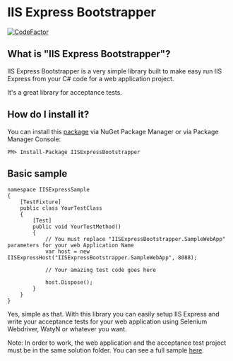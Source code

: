 IIS Express Bootstrapper
=======================

[![CodeFactor](https://www.codefactor.io/repository/github/abnerdasdores/iisexpress-bootstrapper/badge)](https://www.codefactor.io/repository/github/abnerdasdores/iisexpress-bootstrapper)

What is "IIS Express Bootstrapper"?
----------------------------------

IIS Express Bootstrapper is a very simple library built to make easy run IIS Express from your C# code for a web application project.

It's a great library for acceptance tests.

How do I install it?
--------------------------------

You can install this [package](https://www.nuget.org/packages/IISExpressBootstrapper/) via NuGet Package Manager or via Package Manager Console:

    PM> Install-Package IISExpressBootstrapper

Basic sample
--------------------------------

    namespace IISExpressSample
    {
        [TestFixture]
        public class YourTestClass
        {
            [Test]
            public void YourTestMethod()
            {
                // You must replace "IISExpressBootstrapper.SampleWebApp" parameters for your web Application Name
                var host = new IISExpressHost("IISExpressBootstrapper.SampleWebApp", 8088);

                // Your amazing test code goes here

                host.Dispose();
            }
        }
    }
        
Yes, simple as that. With this library you can easily setup IIS Express and write your acceptance tests for your web application using Selenium Webdriver, WatyN or whatever you want.

Note: In order to work, the web application and the acceptance test project must be in the same solution folder. You can see a full sample [here](https://github.com/abnerdasdores/iisexpress-bootstrapper-sample).

